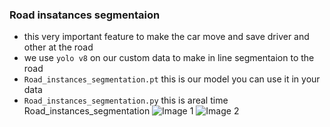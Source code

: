 ### Road insatances segmentaion 
- this very important feature to make the car move and save driver and other at the road 
- we use `yolo v8` on our custom data to make in line segmentaion to the road 
- `Road_instances_segmentation.pt` this is our model you can use it in your data 
- `Road_instances_segmentation.py` this is areal time Road_instances_segmentation
  <img src="image1.jpg" alt="Image 1">
  <img src="image2.jpg" alt="Image 2">